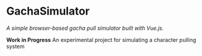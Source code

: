 # GachaSimulator
*A simple browser-based gacha pull simulator built with Vue.js.*

**Work in Progress**
An experimental project for simulating a character pulling system 
